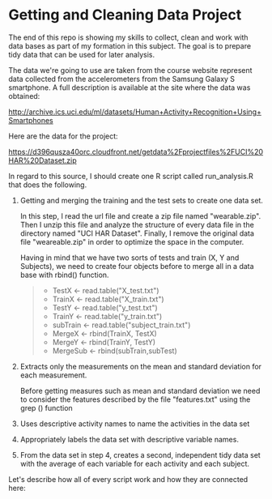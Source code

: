 # Getting and Cleaning Data Project

The end of this repo is showing my skills to collect, clean and work with data bases as part of my formation in this subject.
The goal is to prepare tidy data that can be used for later analysis.

The data we're going to use are taken from the course website represent data collected from the accelerometers from the Samsung Galaxy S smartphone. A full description is available at the site where the data was obtained:

http://archive.ics.uci.edu/ml/datasets/Human+Activity+Recognition+Using+Smartphones

Here are the data for the project:

https://d396qusza40orc.cloudfront.net/getdata%2Fprojectfiles%2FUCI%20HAR%20Dataset.zip

In regard to this source, I should create one R script called run_analysis.R that does the following.

1. Getting and merging the training and the test sets to create one data set.

    In this step, I read the url file and create a zip file named "wearable.zip".
    Then I unzip this file and analyze the structure of every data file in the directory named "UCI HAR Dataset".
    Finally, I remove the original data file "weareable.zip" in order to optimize the space in the computer.
    
    Having in mind that we have two sorts of tests and train (X, Y and Subjects), we need to create four objects before to       merge all in a data base with rbind() function.
    >- TestX <- read.table("X_test.txt")
    >- TrainX <- read.table("X_train.txt")
    >- TestY <- read.table("y_test.txt")
    >- TrainY <- read.table("y_train.txt")
    >- subTrain <- read.table("subject_train.txt")
    >- MergeX <- rbind(TrainX, TestX)
    >- MergeY <- rbind(TrainY, TestY)
    >- MergeSub <- rbind(subTrain,subTest)

2. Extracts only the measurements on the mean and standard deviation for each measurement.
    
    Before getting measures such as mean and standard deviation we need to consider the features described by the file           "features.txt" using the grep () function
    

3. Uses descriptive activity names to name the activities in the data set
4. Appropriately labels the data set with descriptive variable names.
5. From the data set in step 4, creates a second, independent tidy data set with the average of each variable for each activity and each subject.

Let's describe how all of every script work and how they are connected here:
